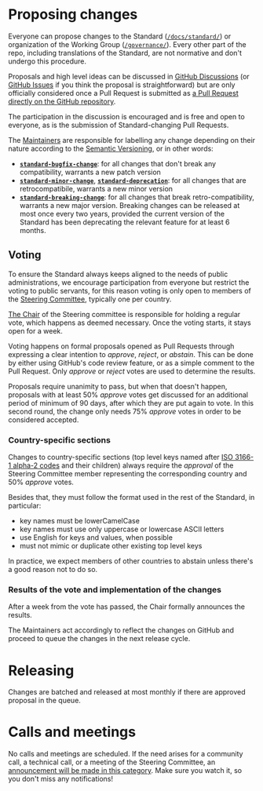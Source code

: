 # Proposing changes

Everyone can propose changes to the Standard ([`/docs/standard/`](/docs/standard/)) or organization of the
Working Group ([`/governance/`](/governance/)).  Every other part of the repo, including
translations of the Standard, are not normative and don't undergo this procedure.

Proposals and high level ideas can be discussed in [GitHub
Discussions](https://github.com/publiccodeyml/publiccode.yml/discussions) (or [GitHub
Issues](https://github.com/publiccodeyml/publiccode.yml/issues) if you think the proposal is
straightforward) but are only officially considered once a Pull Request is submitted as [a Pull
Request directly on the GitHub repository](https://github.com/publiccodeyml/publiccode.yml/pulls).

The participation in the discussion is encouraged and is free and open to everyone, as is the
submission of Standard-changing Pull Requests.

The [Maintainers](https://github.com/publiccodeyml/publiccode.yml/blob/main/governance/charter.md#maintainer-bfabio-sebbalex) are responsible
for labelling any change depending on their nature according to the [Semantic
Versioning](https://semver.org/), or in other words:

* [**`standard-bugfix-change`**](https://github.com/publiccodeyml/publiccode.yml/labels/standard-bugfix-change): for all
  changes that don't break any compatibility, warrants a new patch version
* [**`standard-minor-change`**](https://github.com/publiccodeyml/publiccode.yml/labels/standard-minor-change),
[**`standard-deprecation`**](https://github.com/publiccodeyml/publiccode.yml/labels/standard-deprecation):
  for all changes that are retrocompatibile, warrants a new minor version
* [**`standard-breaking-change`**](https://github.com/publiccodeyml/publiccode.yml/labels/standard-breaking-change):
  for all changes that break retro-compatibility, warrants a new major version.
  Breaking changes can be released at most once every two years, provided the current
  version of the Standard has been deprecating the relevant feature for at least 6 months.
  
## Voting

To ensure the Standard always keeps aligned to the needs of public administrations, we encourage
participation from everyone but restrict the voting to public servants, for this reason voting is
only open to members of the [Steering Committee](charter.md#steering-commitee-publiccodeymlsteering-committee),
typically one per country.

[The Chair](charter.md#roles-and-duties)  of the Steering committee is responsible for holding a
regular vote, which happens as deemed necessary. Once the voting starts, it stays open for a week.

Voting happens on formal proposals opened as Pull Requests through expressing a clear intention to
*approve*, *reject*, or *abstain*.  This can be done by either using GitHub's code review feature,
or as a simple comment to the Pull Request.  Only *approve* or *reject* votes are used to determine
the results.

Proposals require unanimity to pass, but when that doesn't happen, proposals with at least 50%
*approve* votes get discussed for an additional period of minimum of 90 days, after which they are
put again to vote. In this second round, the change only needs 75% *approve* votes in order to be
considered accepted.

### Country-specific sections

Changes to country-specific sections (top level keys named after [ISO 3166-1 alpha-2
codes](https://en.wikipedia.org/wiki/ISO_3166-1_alpha-2) and their children) always require the
*approval* of the Steering Committee member representing the corresponding country and 50% *approve*
votes.

Besides that, they must follow the format used in the rest of the Standard, in particular:
* key names must be lowerCamelCase
* key names must use only uppercase or lowercase ASCII letters
* use English for keys and values, when possible
* must not mimic or duplicate other existing top level keys

In practice, we expect members of other countries to abstain unless there's a good reason not to do
so.

### Results of the vote and implementation of the changes

After a week from the vote has passed, the Chair formally announces the results.

The Maintainers act accordingly to reflect the changes on GitHub and proceed to queue the changes in
the next release cycle.

# Releasing

Changes are batched and released at most monthly if there are approved proposal in the queue.

# Calls and meetings

No calls and meetings are scheduled. If the need arises for a community call, a technical call, or a
meeting of the Steering Committee, an [announcement will be made in this
category](https://github.com/publiccodeyml/publiccode.yml/discussions/categories/announcements).
Make sure you watch it, so you don't miss any notifications!
